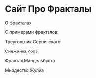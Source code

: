 # Сайт Про Фракталы

О фракталах

С примерами фракталов:

Треугольник Серпинского

Снежинка Коха

Фрактал Мандельброта

Мнодество Жулиа
